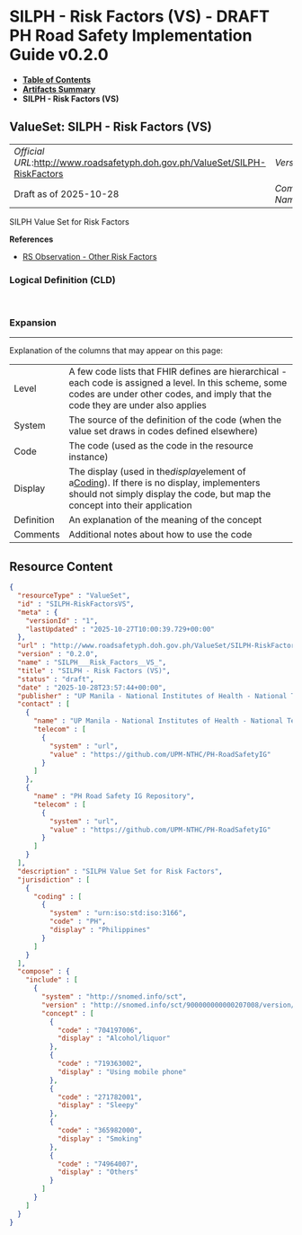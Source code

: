 # SILPH - Risk Factors (VS) - DRAFT PH Road Safety Implementation Guide v0.2.0

* [**Table of Contents**](toc.md)
* [**Artifacts Summary**](artifacts.md)
* **SILPH - Risk Factors (VS)**

## ValueSet: SILPH - Risk Factors (VS) 

| | |
| :--- | :--- |
| *Official URL*:http://www.roadsafetyph.doh.gov.ph/ValueSet/SILPH-RiskFactors | *Version*:0.2.0 |
| Draft as of 2025-10-28 | *Computable Name*:SILPH___Risk_Factors__VS_ |

 
SILPH Value Set for Risk Factors 

 **References** 

* [RS Observation - Other Risk Factors](StructureDefinition-rs-observation-other-risk-factors.md)

### Logical Definition (CLD)

 

### Expansion

-------

 Explanation of the columns that may appear on this page: 

| | |
| :--- | :--- |
| Level | A few code lists that FHIR defines are hierarchical - each code is assigned a level. In this scheme, some codes are under other codes, and imply that the code they are under also applies |
| System | The source of the definition of the code (when the value set draws in codes defined elsewhere) |
| Code | The code (used as the code in the resource instance) |
| Display | The display (used in the*display*element of a[Coding](http://hl7.org/fhir/R4/datatypes.html#Coding)). If there is no display, implementers should not simply display the code, but map the concept into their application |
| Definition | An explanation of the meaning of the concept |
| Comments | Additional notes about how to use the code |



## Resource Content

```json
{
  "resourceType" : "ValueSet",
  "id" : "SILPH-RiskFactorsVS",
  "meta" : {
    "versionId" : "1",
    "lastUpdated" : "2025-10-27T10:00:39.729+00:00"
  },
  "url" : "http://www.roadsafetyph.doh.gov.ph/ValueSet/SILPH-RiskFactors",
  "version" : "0.2.0",
  "name" : "SILPH___Risk_Factors__VS_",
  "title" : "SILPH - Risk Factors (VS)",
  "status" : "draft",
  "date" : "2025-10-28T23:57:44+00:00",
  "publisher" : "UP Manila - National Institutes of Health - National Telehealth Center",
  "contact" : [
    {
      "name" : "UP Manila - National Institutes of Health - National Telehealth Center",
      "telecom" : [
        {
          "system" : "url",
          "value" : "https://github.com/UPM-NTHC/PH-RoadSafetyIG"
        }
      ]
    },
    {
      "name" : "PH Road Safety IG Repository",
      "telecom" : [
        {
          "system" : "url",
          "value" : "https://github.com/UPM-NTHC/PH-RoadSafetyIG"
        }
      ]
    }
  ],
  "description" : "SILPH Value Set for Risk Factors",
  "jurisdiction" : [
    {
      "coding" : [
        {
          "system" : "urn:iso:std:iso:3166",
          "code" : "PH",
          "display" : "Philippines"
        }
      ]
    }
  ],
  "compose" : {
    "include" : [
      {
        "system" : "http://snomed.info/sct",
        "version" : "http://snomed.info/sct/900000000000207008/version/20241001",
        "concept" : [
          {
            "code" : "704197006",
            "display" : "Alcohol/liquor"
          },
          {
            "code" : "719363002",
            "display" : "Using mobile phone"
          },
          {
            "code" : "271782001",
            "display" : "Sleepy"
          },
          {
            "code" : "365982000",
            "display" : "Smoking"
          },
          {
            "code" : "74964007",
            "display" : "Others"
          }
        ]
      }
    ]
  }
}

```
